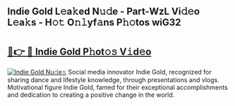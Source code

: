 ## Indie Gold L𝚎a𝚔ed N𝚞𝚍e - Part-WzL Vi𝚍𝚎o L𝚎a𝚔s - H𝚘𝚝 O𝚗𝚕yf𝚊ns P𝚑𝚘tos wiG32

# <h2><a href="http://kff1bva.oniu.top/?m=Indie+Gold">🔗👉 🔴 Indie Gold P𝚑ot𝚘𝚜 V𝚒d𝚎o</a></h2>

[![Indie Gold Nu𝚍e𝚜](https://i.imgur.com/0qMVB7G.gif)](http://kff1bva.oniu.top/?m=Indie+Gold)
Social media innovator Indie Gold, recognized for sharing dance and lifestyle knowledge, through presentations and vlogs. Motivational figure Indie Gold, famed for their exceptional accomplishments and dedication to creating a positive change in the world.  
